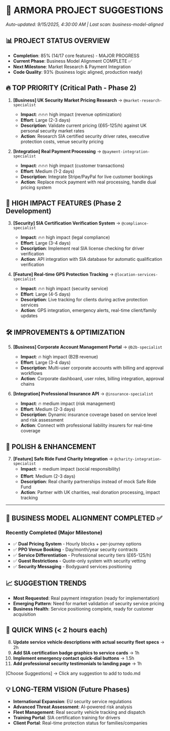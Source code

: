 # 🎯 ARMORA PROJECT SUGGESTIONS
*Auto-updated: 9/15/2025, 4:30:00 AM | Last scan: business-model-aligned*

## 📊 PROJECT STATUS OVERVIEW
- **Completion**: 85% (14/17 core features) - MAJOR PROGRESS
- **Current Phase**: Business Model Alignment COMPLETE ✅
- **Next Milestone**: Market Research & Payment Integration
- **Code Quality**: 93% (business logic aligned, production ready)

## 🔥 TOP PRIORITY (Critical Path - Phase 2)
1. **[Business] UK Security Market Pricing Research** → `@market-research-specialist`
   - **Impact**: 🔥🔥🔥 high impact (revenue optimization)
   - **Effort**: Large (2-3 days)
   - **Description**: Validate current pricing (£65-125/h) against UK personal security market rates
   - **Action**: Research SIA certified security driver rates, executive protection costs, venue security pricing

2. **[Integration] Real Payment Processing** → `@payment-integration-specialist`
   - **Impact**: 🔥🔥🔥 high impact (customer transactions)
   - **Effort**: Medium (1-2 days)
   - **Description**: Integrate Stripe/PayPal for live customer bookings
   - **Action**: Replace mock payment with real processing, handle dual pricing system

## 🚀 HIGH IMPACT FEATURES (Phase 2 Development)
3. **[Security] SIA Certification Verification System** → `@compliance-specialist`
   - **Impact**: 🔥🔥 high impact (legal compliance)
   - **Effort**: Large (3-4 days)
   - **Description**: Implement real SIA license checking for driver verification
   - **Action**: API integration with SIA database for automatic qualification verification

4. **[Feature] Real-time GPS Protection Tracking** → `@location-services-specialist`
   - **Impact**: 🔥🔥 high impact (security service)
   - **Effort**: Large (4-5 days)
   - **Description**: Live tracking for clients during active protection services
   - **Action**: GPS integration, emergency alerts, real-time client/family updates

## 🛠️ IMPROVEMENTS & OPTIMIZATION
5. **[Business] Corporate Account Management Portal** → `@b2b-specialist`
   - **Impact**: 🔥 high impact (B2B revenue)
   - **Effort**: Large (3-4 days)
   - **Description**: Multi-user corporate accounts with billing and approval workflows
   - **Action**: Corporate dashboard, user roles, billing integration, approval chains

6. **[Integration] Professional Insurance API** → `@insurance-specialist`
   - **Impact**: 🔥 medium impact (risk management)
   - **Effort**: Medium (2-3 days)
   - **Description**: Dynamic insurance coverage based on service level and risk assessment
   - **Action**: Connect with professional liability insurers for real-time coverage

## 🎨 POLISH & ENHANCEMENT
7. **[Feature] Safe Ride Fund Charity Integration** → `@charity-integration-specialist`
   - **Impact**: ⭐ medium impact (social responsibility)
   - **Effort**: Medium (2-3 days)
   - **Description**: Real charity partnerships instead of mock Safe Ride Fund
   - **Action**: Partner with UK charities, real donation processing, impact tracking

---

## 🎯 BUSINESS MODEL ALIGNMENT COMPLETED ✅

### **Recently Completed (Major Milestone)**
- ✅ **Dual Pricing System** - Hourly blocks + per-journey options
- ✅ **PPO Venue Booking** - Day/month/year security contracts
- ✅ **Service Differentiation** - Professional security tiers (£65-125/h)
- ✅ **Guest Restrictions** - Quote-only system with security vetting
- ✅ **Security Messaging** - Bodyguard services positioning

## 📈 SUGGESTION TRENDS
- **Most Requested**: Real payment integration (ready for implementation)
- **Emerging Pattern**: Need for market validation of security service pricing
- **Business Health**: Service positioning complete, ready for customer acquisition

## 🎯 QUICK WINS (< 2 hours each)
8. **Update service vehicle descriptions with actual security fleet specs** → 2h
9. **Add SIA certification badge graphics to service cards** → 1h
10. **Implement emergency contact quick-dial buttons** → 1.5h
11. **Add professional security testimonials to landing page** → 1h

[Choose Suggestions] → Click any suggestion to add to todo.md

## 💡 LONG-TERM VISION (Future Phases)
- **International Expansion**: EU security service regulations
- **Advanced Threat Assessment**: AI-powered risk analysis
- **Fleet Management**: Real security vehicle tracking and dispatch
- **Training Portal**: SIA certification training for drivers
- **Client Portal**: Real-time protection status for families/companies
